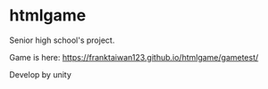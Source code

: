 # htmlgame

Senior high school's project.

Game is here: https://franktaiwan123.github.io/htmlgame/gametest/

Develop by unity
